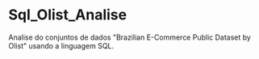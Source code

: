 # Sql_Olist_Analise
Analise do conjuntos de dados "Brazilian E-Commerce Public Dataset by Olist" usando a linguagem SQL.
